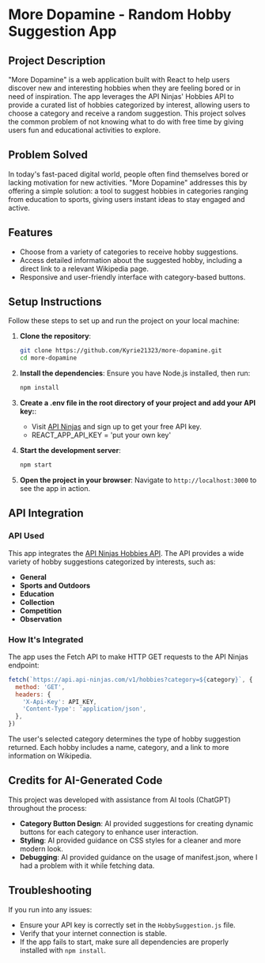 # **More Dopamine - Random Hobby Suggestion App**

## **Project Description**
"More Dopamine" is a web application built with React to help users discover new and interesting hobbies when they are feeling bored or in need of inspiration. The app leverages the API Ninjas' Hobbies API to provide a curated list of hobbies categorized by interest, allowing users to choose a category and receive a random suggestion. This project solves the common problem of not knowing what to do with free time by giving users fun and educational activities to explore.

## **Problem Solved**
In today's fast-paced digital world, people often find themselves bored or lacking motivation for new activities. "More Dopamine" addresses this by offering a simple solution: a tool to suggest hobbies in categories ranging from education to sports, giving users instant ideas to stay engaged and active.

## **Features**
- Choose from a variety of categories to receive hobby suggestions.
- Access detailed information about the suggested hobby, including a direct link to a relevant Wikipedia page.
- Responsive and user-friendly interface with category-based buttons.

## **Setup Instructions**
Follow these steps to set up and run the project on your local machine:

1. **Clone the repository**:
   ```bash
   git clone https://github.com/Kyrie21323/more-dopamine.git
   cd more-dopamine
   ```

2. **Install the dependencies**:
   Ensure you have Node.js installed, then run:
   ```bash
   npm install
   ```

3. **Create a .env file in the root directory of your project and add your API key:**:
   - Visit [API Ninjas](https://api-ninjas.com/) and sign up to get your free API key.
   - REACT_APP_API_KEY = 'put your own key'

4. **Start the development server**:
   ```bash
   npm start
   ```

5. **Open the project in your browser**:
   Navigate to `http://localhost:3000` to see the app in action.

## **API Integration**
### **API Used**
This app integrates the [API Ninjas Hobbies API](https://api-ninjas.com/api/hobbies). The API provides a wide variety of hobby suggestions categorized by interests, such as:
- **General**
- **Sports and Outdoors**
- **Education**
- **Collection**
- **Competition**
- **Observation**

### **How It's Integrated**
The app uses the Fetch API to make HTTP GET requests to the API Ninjas endpoint:
```javascript
fetch(`https://api.api-ninjas.com/v1/hobbies?category=${category}`, {
  method: 'GET',
  headers: {
    'X-Api-Key': API_KEY,
    'Content-Type': 'application/json',
  },
})
```
The user's selected category determines the type of hobby suggestion returned. Each hobby includes a name, category, and a link to more information on Wikipedia.

## **Credits for AI-Generated Code**
This project was developed with assistance from AI tools (ChatGPT) throughout the process:
- **Category Button Design**: AI provided suggestions for creating dynamic buttons for each category to enhance user interaction.
- **Styling**: AI provided guidance on CSS styles for a cleaner and more modern look.
- **Debugging**: AI provided guidance on the usage of manifest.json, where I had a problem with it while fetching data.

## **Troubleshooting**
If you run into any issues:
- Ensure your API key is correctly set in the `HobbySuggestion.js` file.
- Verify that your internet connection is stable.
- If the app fails to start, make sure all dependencies are properly installed with `npm install`.
